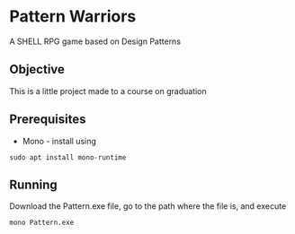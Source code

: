 # Pattern Warriors
A SHELL RPG game based on Design Patterns

## Objective
This is a little project made to a course on graduation

## Prerequisites

* Mono - install using
```
sudo apt install mono-runtime
```
## Running

Download the Pattern.exe file, go to the path where the file is, and execute
```
mono Pattern.exe
```
